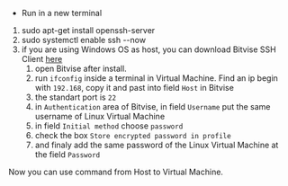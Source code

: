 - Run in a new terminal

1. sudo apt-get install openssh-server
2. sudo systemctl enable ssh --now
3. if you are using Windows OS as host, you can download Bitvise SSH Client <a href="https://www.bitvise.com/ssh-client-download">here</a>
    1. open Bitvise after install.
    2. run `ifconfig` inside a terminal in Virtual Machine. Find an ip begin with `192.168`, copy it and past into field `Host` in Bitvise
    3. the standart port is `22`
    4. in `Authentication` area of Bitvise, in field `Username` put the same username of Linux Virtual Machine
    5. in field `Initial method` choose `password`
    6. check the box `Store encrypted password in profile`
    7. and finaly add the same password of the Linux Virtual Machine at the field `Password`

Now you can use command from Host to Virtual Machine.